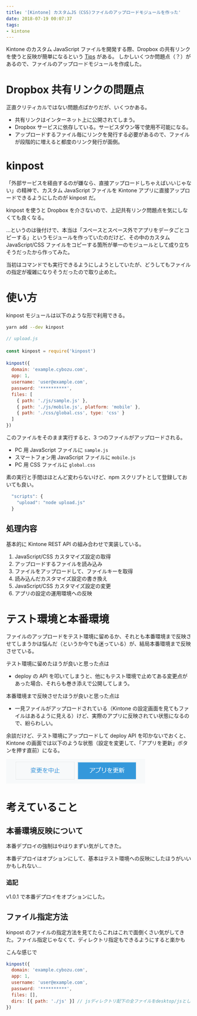 ```yaml
---
title: '[Kintone] カスタムJS（CSS)ファイルのアップロードモジュールを作った'
date: 2018-07-19 00:07:37
tags:
- kintone
---
```


Kintone のカスタム JavaScript ファイルを開発する際、Dropbox の共有リンクを使うと反映が簡単になるという [Tips](https://developer.cybozu.io/hc/ja/articles/201308690-JavaScript%E3%82%AB%E3%82%B9%E3%82%BF%E3%83%9E%E3%82%A4%E3%82%BA%E3%81%AE%E3%83%87%E3%83%90%E3%83%83%E3%82%B0%E3%82%92%E3%81%8B%E3%82%93%E3%81%9F%E3%82%93%E3%81%AB%E3%81%99%E3%82%8B%E3%82%A6%E3%83%A9%E3%83%AF%E3%82%B6) がある。
しかしいくつか問題点（？）があるので、ファイルのアップロードモジュールを作成した。

<a href="https://github.com/t-kojima/kinpost" class="embedly-card" data-card-image="0" data-card-controls="0" data-card-align="left"></a>

<!-- more -->

# Dropbox 共有リンクの問題点

正直クリティカルではない問題点ばかりだが、いくつかある。

- 共有リンクはインターネット上に公開されてしまう。
- Dropbox サービスに依存している。サービスダウン等で使用不可能になる。
- アップロードするファイル毎にリンクを発行する必要があるので、ファイルが段階的に増えると都度のリンク発行が面倒。

# kinpost

「外部サービスを経由するのが嫌なら、直接アップロードしちゃえばいいじゃない」の精神で、カスタム JavaScript ファイルを Kintone アプリに直接アップロードできるようにしたのが kinpost だ。

kinpost を使うと Dropbox を介さないので、上記共有リンク問題点を気にしなくても良くなる。

…というのは後付けで、本当は「スペースとスペース外でアプリをデータごとコピーする」というモジュールを作っていたのだけど、その中のカスタム JavaScript/CSS ファイルをコピーする箇所が単一のモジュールとして成り立ちそうだったから作ってみた。

当初はコマンドでも実行できるようにしようとしていたが、どうしてもファイルの指定が複雑になりそうだったので取り止めた。

# 使い方

kinpost モジュールは以下のような形で利用できる。

```bash
yarn add --dev kinpost
```

```js
// upload.js

const kinpost = require('kinpost')

kinpost({
  domain: 'example.cybozu.com',
  app: 1,
  username: 'user@example.com',
  password: '**********',
  files: [
    { path: './js/sample.js' },
    { path: './js/mobile.js', platform: 'mobile' },
    { path: './css/global.css', type: 'css' }
  ]
})
```

このファイルをそのまま実行すると、3 つのファイルがアップロードされる。

- PC 用 JavaScript ファイルに `sample.js`
- スマートフォン用 JavaScript ファイルに `mobile.js`
- PC 用 CSS ファイルに `global.css`

素の実行と手間はほとんど変わらないけど、npm スクリプトとして登録しておいても良い。

```js
  "scripts": {
    "upload": "node upload.js"
  }
```

## 処理内容

基本的に Kintone REST API の組み合わせで実装している。

1.  JavaScript/CSS カスタマイズ設定の取得
2.  アップロードするファイルを読み込み
3.  ファイルをアップロードして、ファイルキーを取得
4.  読み込んだカスタマイズ設定の書き換え
5.  JavaScript/CSS カスタマイズ設定の変更
6.  アプリの設定の運用環境への反映

# テスト環境と本番環境

ファイルのアップロードをテスト環境に留めるか、それとも本番環境まで反映させてしまうかは悩んだ（というか今でも迷っている）が、結局本番環境まで反映させている。

テスト環境に留めたほうが良いと思った点は

- deploy の API を叩いてしまうと、他にもテスト環境で止めてある変更点があった場合、それらも巻き添えで公開してしまう。

本番環境まで反映させたほうが良いと思った点は

- 一見ファイルがアップロードされている（Kintone の設定画面を見てもファイルはあるように見える）けど、実際のアプリに反映されてい状態になるので、紛らわしい。

余談だけど、テスト環境にアップロードして deploy API を叩かないでおくと、Kintone の画面では以下のような状態（設定を変更して、「アプリを更新」ボタンを押す直前）になる。

![](/images/29-01.png)

# 考えていること

## 本番環境反映について

本番デプロイの強制はやはりまずい気がしてきた。

本番デプロイはオプションにして、基本はテスト環境への反映にしたほうがいいかもしれない…

### 追記

v1.0.1 で本番デプロイをオプションにした。

## ファイル指定方法

kinpost のファイルの指定方法を見てたらこれはこれで面倒くさい気がしてきた。ファイル指定じゃなくて、ディレクトリ指定もできるようにすると楽かも

こんな感じで

```js
kinpost({
  domain: 'example.cybozu.com',
  app: 1,
  username: 'user@example.com',
  password: '**********',
  files: [],
  dirs: [{ path: './js' }] // jsディレクトリ配下の全ファイルをdesktop/jsとしてアップロード
})
```

